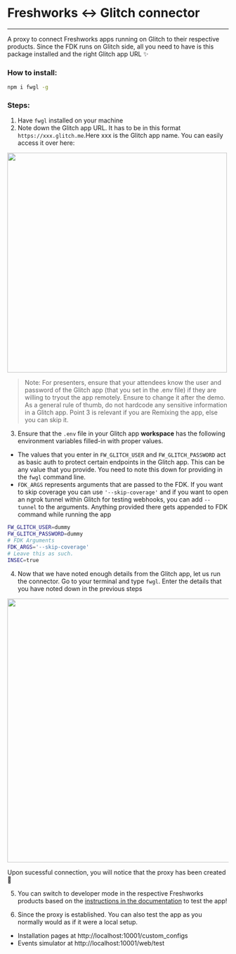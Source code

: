# Freshworks ↔️ Glitch connector
---
A proxy to connect Freshworks apps running on Glitch to their respective products. Since the FDK runs on Glitch side, all you need to have is this package installed and the right Glitch app URL ✨

### How to install:

```sh
npm i fwgl -g
```

### Steps:

1. Have `fwgl` installed on your machine
2. Note down the Glitch app URL. It has to be in this format `https://xxx.glitch.me`.Here xxx is the Glitch app name. You can easily access it over here:

<img src='https://i.imgur.com/I9QXNxD.png' width='500'/>

> Note: For presenters, ensure that your attendees know the user and password of the Glitch app (that you set in the .env file) if they are willing to tryout the app remotely. Ensure to change it after the demo. As a general rule of thumb, do not hardcode any sensitive information in a Glitch app. Point 3 is relevant if you are Remixing the app, else you can skip it.
 
3. Ensure that the `.env` file in your Glitch app **workspace**  has the following environment variables filled-in with proper values. 
 - The values that you enter in `FW_GLITCH_USER` and `FW_GLITCH_PASSWORD` act as basic auth to protect certain endpoints in the Glitch app. This can be any value that you provide. You need to note this down for providing in the `fwgl` command line.  
 - `FDK_ARGS` represents arguments that are passed to the FDK. If you want to skip coverage you can use `'--skip-coverage'` and if you want to open an ngrok tunnel within Glitch for testing webhooks, you can add `--tunnel` to the arguments. Anything provided there gets appended to FDK command while running the app
 

 ```sh
FW_GLITCH_USER=dummy
FW_GLITCH_PASSWORD=dummy
# FDK Arguments
FDK_ARGS='--skip-coverage'
# Leave this as such.
INSEC=true 
```

4. Now that we have noted enough details from the Glitch app, let us run the connector. Go to your terminal and type `fwgl`. Enter the details that you have noted down in the previous steps

 <img src='https://i.imgur.com/5iBMjmP.png' width='600' />

 Upon sucessful connection, you will notice that the proxy has been created 🎉

5. You can switch to developer mode in the respective Freshworks products based on the [instructions in the documentation](https://developers.freshdesk.com/v2/docs/quick-start/#test_your_app) to test the app!

6. Since the proxy is established. You can also test the app as you normally would as if it were a local setup.
 - Installation pages at http://localhost:10001/custom_configs
 - Events simulator at http://localhost:10001/web/test
 
 
